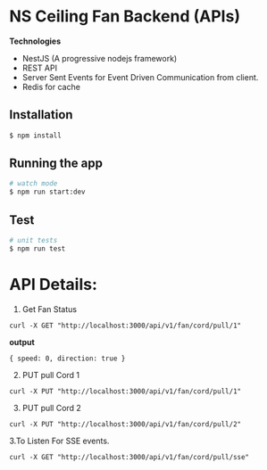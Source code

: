 
# NS Ceiling Fan Backend (APIs)

**Technologies**
- NestJS (A progressive nodejs framework)
- REST API
- Server Sent Events for Event Driven Communication from client.
- Redis for cache

## Installation

```bash
$ npm install
```

## Running the app
```bash
# watch mode
$ npm run start:dev
```

## Test

```bash
# unit tests
$ npm run test
```

# API Details:

1. Get Fan Status
```
curl -X GET "http://localhost:3000/api/v1/fan/cord/pull/1"
```
**output**
```
{ speed: 0, direction: true }
```
2. PUT pull Cord 1 
```
curl -X PUT "http://localhost:3000/api/v1/fan/cord/pull/1"
```

3. PUT pull Cord 2
```
curl -X PUT "http://localhost:3000/api/v1/fan/cord/pull/2"
```

3.To Listen For SSE events.
```
curl -X GET "http://localhost:3000/api/v1/fan/cord/pull/sse"
```
